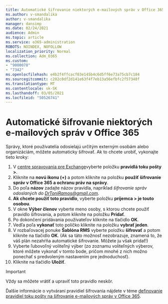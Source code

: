 ```yaml
---
title: Automatické šifrovanie niektorých e-mailových správ v Office 365
ms.author: v-smandalika
author: v-smandalika
manager: dansimp
ms.date: 02/24/2021
audience: Admin
ms.topic: article
ms.service: o365-administration
ROBOTS: NOINDEX, NOFOLLOW
localization_priority: Normal
ms.collection: Adm_O365
ms.custom:
- "9000078"
- "7342"
ms.openlocfilehash: e4b2f4ffcacf03e145b4c6d5ff6e73a75cb7c184
ms.sourcegitcommit: c202c0df2d141e63f4f7eb13a56efbfc2f57348f
ms.translationtype: MT
ms.contentlocale: sk-SK
ms.lasthandoff: 03/05/2021
ms.locfileid: "50526741"
---
```

# <a name="automatically-encrypt-certain-office-365-email-messages"></a>Automatické šifrovanie niektorých e-mailových správ v Office 365

Správy, ktoré používatelia odosielajú určitým externým osobám alebo organizáciám, môžete automaticky šifrovať. Ak to chcete urobiť, vykonajte tieto kroky:

1. V [centre spravovania pre Exchange](https://outlook.office365.com/ecp/)vyberte položku **pravidlá toku pošty >**. 
2. Kliknite na **novú ikonu (+)** a potom kliknite na položku **použiť šifrovanie správ v Office 365 a ochranu práv na správy**.
3. Do poľa **názov** zadajte názov pravidla, napríklad *šifrovanie správ odoslaných do DrToniRamos@gmail.com*.
4. **Ak chcete použiť toto pravidlo**, vyberte položku **príjemca > je touto osobou**. 
5. V okne **Výber členov** vyberte meno osoby, s ktorou chcete použiť pravidlo šifrovania, a potom kliknite na položku **Pridať**. 
6. Po dokončení pridávania používateľov kliknite na tlačidlo **OK**.
7. Vedľa poľa **vykonať** toto políčko kliknite na položku **vybrať jeden**. 
8. V rozbaľovacej ponuke **Šablóna RMS** vyberte položku **šifrovať** a potom kliknite na tlačidlo **OK**. (Ak sa táto možnosť nezobrazuje, znamená to, že váš plán nezahŕňa automatické šifrovanie. Môžete ju však pridať!)
9. Vyberte ľubovoľný voliteľný výber (zo zoznamu voliteľných výberov, ktoré môžete vykonať v tomto bode, pričom mnohé z nich možno ponechať s predvoleným nastavením pre jednoduchosť).
10. Kliknite na tlačidlo **Uložiť**.

> [!IMPORTANT]
> Vždy sa môžete vrátiť a upraviť toto pravidlo neskôr.

Ďalšie informácie o vytváraní pravidiel šifrovania nájdete v téme [definovanie pravidiel toku pošty na šifrovanie e-mailových správ v Office 365](https://docs.microsoft.com/microsoft-365/compliance/define-mail-flow-rules-to-encrypt-email).

